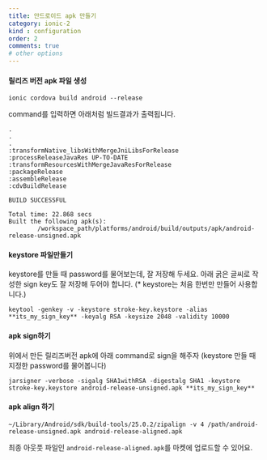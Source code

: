 ```yaml
---
title: 안드로이드 apk 만들기
category: ionic-2
kind : configuration
order: 2
comments: true
# other options
---
```


#### 릴리즈 버전 apk 파일 생성
```
ionic cordova build android --release
```

command를 입력하면 아래처럼 빌드결과가 출력됩니다.

```
.
.
.
:transformNative_libsWithMergeJniLibsForRelease
:processReleaseJavaRes UP-TO-DATE
:transformResourcesWithMergeJavaResForRelease
:packageRelease
:assembleRelease
:cdvBuildRelease

BUILD SUCCESSFUL    

Total time: 22.868 secs
Built the following apk(s): 
        /workspace_path/platforms/android/build/outputs/apk/android-release-unsigned.apk

```

#### keystore 파일만들기
keystore를 만들 때 password를 물어보는데, 잘 저장해 두세요. 
아래 굵은 글씨로 작성한 sign key도 잘 저장해 두어야 합니다.
(* keystore는 처음 한번만 만들어 사용합니다.)
```
keytool -genkey -v -keystore stroke-key.keystore -alias **its_my_sign_key** -keyalg RSA -keysize 2048 -validity 10000
```

#### apk sign하기
위에서 만든 릴리즈버전 apk에 아래 command로 sign을 해주자 (keystore 만들 때 지정한 password를 물어봅니다)

```
jarsigner -verbose -sigalg SHA1withRSA -digestalg SHA1 -keystore stroke-key.keystore android-release-unsigned.apk **its_my_sign_key**
```

#### apk align 하기
```
~/Library/Android/sdk/build-tools/25.0.2/zipalign -v 4 /path/android-release-unsigned.apk android-release-aligned.apk
```

최종 아웃풋 파일인 `android-release-aligned.apk`를 마켓에 업로드할 수 있어요.